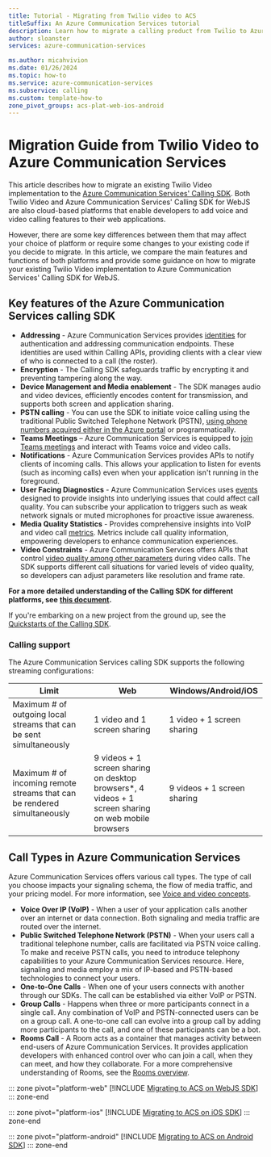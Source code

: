 ```yaml
---
title: Tutorial - Migrating from Twilio video to ACS
titleSuffix: An Azure Communication Services tutorial
description: Learn how to migrate a calling product from Twilio to Azure Communication Services.
author: sloanster
services: azure-communication-services

ms.author: micahvivion
ms.date: 01/26/2024
ms.topic: how-to
ms.service: azure-communication-services
ms.subservice: calling
ms.custom: template-how-to
zone_pivot_groups: acs-plat-web-ios-android
---
```


# Migration Guide from Twilio Video to Azure Communication Services

This article describes how to migrate an existing Twilio Video implementation to the [Azure Communication Services' Calling SDK](../concepts/voice-video-calling/calling-sdk-features.md). Both Twilio Video and Azure Communication Services' Calling SDK for WebJS are also cloud-based platforms that enable developers to add voice and video calling features to their web applications.

However, there are some key differences between them that may affect your choice of platform or require some changes to your existing code if you decide to migrate. In this article, we compare the main features and functions of both platforms and provide some guidance on how to migrate your existing Twilio Video implementation to Azure Communication Services' Calling SDK for WebJS.

## Key features of the Azure Communication Services calling SDK

-  **Addressing** - Azure Communication Services provides [identities](../concepts/identity-model.md) for authentication and addressing communication endpoints. These identities are used within Calling APIs, providing clients with a clear view of who is connected to a call (the roster).
-  **Encryption** - The Calling SDK safeguards traffic by encrypting it and preventing tampering along the way.
-  **Device Management and Media enablement** - The SDK manages audio and video devices, efficiently encodes content for transmission, and supports both screen and application sharing.
-  **PSTN calling** - You can use the SDK to initiate voice calling using the traditional Public Switched Telephone Network (PSTN), [using phone numbers acquired either in the Azure portal](../quickstarts/telephony/get-phone-number.md) or programmatically.
-  **Teams Meetings** – Azure Communication Services is equipped to [join Teams meetings](../quickstarts/voice-video-calling/get-started-teams-interop.md) and interact with Teams voice and video calls.
-  **Notifications** - Azure Communication Services provides APIs to notify clients of incoming calls. This allows your application to listen for events (such as incoming calls) even when your application isn't running in the foreground.
-  **User Facing Diagnostics** - Azure Communication Services uses [events](../concepts/voice-video-calling/user-facing-diagnostics.md) designed to provide insights into underlying issues that could affect call quality. You can subscribe your application to triggers such as weak network signals or muted microphones for proactive issue awareness.
-  **Media Quality Statistics** - Provides comprehensive insights into VoIP and video call [metrics](../concepts/voice-video-calling/media-quality-sdk.md). Metrics include call quality information, empowering developers to enhance communication experiences.
-  **Video Constraints** - Azure Communication Services offers APIs that control [video quality among other parameters](../quickstarts/voice-video-calling/get-started-video-constraints.md) during video calls. The SDK supports different call situations for varied levels of video quality, so developers can adjust parameters like resolution and frame rate.

**For a more detailed understanding of the Calling SDK for different platforms, see** [**this document**](../concepts/voice-video-calling/calling-sdk-features.md#detailed-capabilities)**.**

If you're embarking on a new project from the ground up, see the [Quickstarts of the Calling SDK](../quickstarts/voice-video-calling/get-started-with-video-calling.md?pivots=platform-web).


### Calling support

The Azure Communication Services calling SDK supports the following streaming configurations:

| Limit                                                                     | Web                                                                                                   | Windows/Android/iOS         |
|---------------------------------------------------------------------------|-------------------------------------------------------------------------------------------------------|-----------------------------|
| Maximum \# of outgoing local streams that can be sent simultaneously      | 1 video and 1 screen sharing                                                                          | 1 video + 1 screen sharing  |
| Maximum \# of incoming remote streams that can be rendered simultaneously | 9 videos + 1 screen sharing on desktop browsers\*, 4 videos + 1 screen sharing on web mobile browsers | 9 videos + 1 screen sharing |

## Call Types in Azure Communication Services

Azure Communication Services offers various call types. The type of call you choose impacts your signaling schema, the flow of media traffic, and your pricing model. For more information, see [Voice and video concepts](../concepts/voice-video-calling/about-call-types.md).

-   **Voice Over IP (VoIP)** - When a user of your application calls another over an internet or data connection. Both signaling and media traffic are routed over the internet.
-   **Public Switched Telephone Network (PSTN)** - When your users call a traditional telephone number, calls are facilitated via PSTN voice calling. To make and receive PSTN calls, you need to introduce telephony capabilities to your Azure Communication Services resource. Here, signaling and media employ a mix of IP-based and PSTN-based technologies to connect your users.
-   **One-to-One Calls** - When one of your users connects with another through our SDKs. The call can be established via either VoIP or PSTN.
-   **Group Calls** - Happens when three or more participants connect in a single call. Any combination of VoIP and PSTN-connected users can be on a group call. A one-to-one call can evolve into a group call by adding more participants to the call, and one of these participants can be a bot.
-   **Rooms Call** - A Room acts as a container that manages activity between end-users of Azure Communication Services. It provides application developers with enhanced control over who can join a call, when they can meet, and how they collaborate. For a more comprehensive understanding of Rooms, see the [Rooms overview](../concepts/rooms/room-concept.md).

::: zone pivot="platform-web"
[!INCLUDE [Migrating to ACS on WebJS SDK](./includes/twilio-to-acs-video-webjs-tutorial.md)]
::: zone-end

::: zone pivot="platform-ios"
[!INCLUDE [Migrating to ACS on iOS SDK](./includes/twilio-to-acs-video-ios-tutorial.md)]
::: zone-end

::: zone pivot="platform-android"
[!INCLUDE [Migrating to ACS on Android SDK](./includes/twilio-to-acs-video-android-tutorial.md)]
::: zone-end
